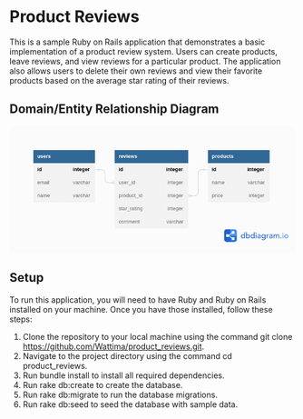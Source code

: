 # Product Reviews
This is a sample Ruby on Rails application that demonstrates a basic implementation of a product review system. Users can create products, leave reviews, and view reviews for a particular product. The application also allows users to delete their own reviews and view their favorite products based on the average star rating of their reviews.

##  Domain/Entity Relationship Diagram
![ERD](./assets/Reviews_Users_Products.png)

## Setup
To run this application, you will need to have Ruby and Ruby on Rails installed on your machine. Once you have those installed, follow these steps:

1. Clone the repository to your local machine using the command git clone https://github.com/Wattima/product_reviews.git.
2. Navigate to the project directory using the command cd product_reviews.
3. Run bundle install to install all required dependencies.
4. Run rake db:create to create the database.
5. Run rake db:migrate to run the database migrations.
6. Run rake db:seed to seed the database with sample data.


